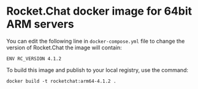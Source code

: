 # Rocket.Chat docker image for 64bit ARM servers

You can edit the following line in `docker-compose.yml` file to change the version of Rocket.Chat the image will contain:

```
ENV RC_VERSION 4.1.2
```

To build this image and publish to your local registry, use the command:

```
docker build -t rocketchat:arm64-4.1.2 .
```
